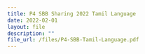 ```yaml
---
title: P4 SBB Sharing 2022 Tamil Language
date: 2022-02-01
layout: file
description: ""
file_url: /files/P4-SBB-Tamil-Language.pdf
---
```

